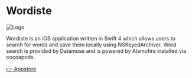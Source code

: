 
# Wordiste

![Logo](https://github.com/AamirAnwar/Wordiste/raw/master/Github_Art.png)

Wordiste is an iOS application written in Swift 4 which allows users to search for words and save them locally using NSKeyedArchiver. Word search is provided by Datamuse and is powered by Alamofire installed via cocoapods. 

[ :point_right: Appstore](https://itunes.apple.com/in/app/wordiste/id1282039186?mt=8)

